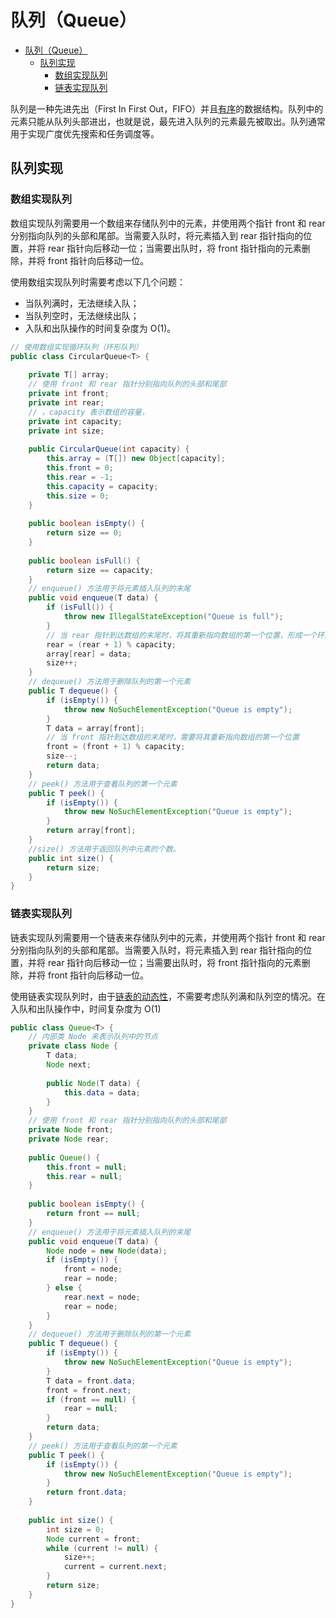 # 队列（Queue）

- [队列（Queue）](#队列queue)
  - [队列实现](#队列实现)
    - [数组实现队列](#数组实现队列)
    - [链表实现队列](#链表实现队列)

队列是一种先进先出（First In First Out，FIFO）并且[有序](./%E6%95%B0%E6%8D%AE%E7%BB%93%E6%9E%84.md#有序)的数据结构。队列中的元素只能从队列头部进出，也就是说，最先进入队列的元素最先被取出。队列通常用于实现广度优先搜索和任务调度等。

## 队列实现

### 数组实现队列

数组实现队列需要用一个数组来存储队列中的元素，并使用两个指针 front 和 rear 分别指向队列的头部和尾部。当需要入队时，将元素插入到 rear 指针指向的位置，并将 rear 指针向后移动一位；当需要出队时，将 front 指针指向的元素删除，并将 front 指针向后移动一位。

使用数组实现队列时需要考虑以下几个问题：

- 当队列满时，无法继续入队；
- 当队列空时，无法继续出队；
- 入队和出队操作的时间复杂度为 O(1)。

```java
// 使用数组实现循环队列（环形队列）
public class CircularQueue<T> {
    
    private T[] array;
    // 使用 front 和 rear 指针分别指向队列的头部和尾部
    private int front;
    private int rear;
    // ，capacity 表示数组的容量，
    private int capacity;
    private int size;
    
    public CircularQueue(int capacity) {
        this.array = (T[]) new Object[capacity];
        this.front = 0;
        this.rear = -1;
        this.capacity = capacity;
        this.size = 0;
    }
    
    public boolean isEmpty() {
        return size == 0;
    }
    
    public boolean isFull() {
        return size == capacity;
    }
    // enqueue() 方法用于将元素插入队列的末尾
    public void enqueue(T data) {
        if (isFull()) {
            throw new IllegalStateException("Queue is full");
        }
        // 当 rear 指针到达数组的末尾时，将其重新指向数组的第一个位置，形成一个环形结构
        rear = (rear + 1) % capacity;
        array[rear] = data;
        size++;
    }
    // dequeue() 方法用于删除队列的第一个元素
    public T dequeue() {
        if (isEmpty()) {
            throw new NoSuchElementException("Queue is empty");
        }
        T data = array[front];
        // 当 front 指针到达数组的末尾时，需要将其重新指向数组的第一个位置
        front = (front + 1) % capacity;
        size--;
        return data;
    }
    // peek() 方法用于查看队列的第一个元素
    public T peek() {
        if (isEmpty()) {
            throw new NoSuchElementException("Queue is empty");
        }
        return array[front];
    }
    //size() 方法用于返回队列中元素的个数。
    public int size() {
        return size;
    }
}

```

### 链表实现队列

链表实现队列需要用一个链表来存储队列中的元素，并使用两个指针 front 和 rear 分别指向队列的头部和尾部。当需要入队时，将元素插入到 rear 指针指向的位置，并将 rear 指针向后移动一位；当需要出队时，将 front 指针指向的元素删除，并将 front 指针向后移动一位。

使用链表实现队列时，由于[链表的动态性](./%E9%93%BE%E8%A1%A8.md#链表的动态性)，不需要考虑队列满和队列空的情况。在入队和出队操作中，时间复杂度为 O(1)

```java
public class Queue<T> {
    // 内部类 Node 来表示队列中的节点
    private class Node {
        T data;
        Node next;
        
        public Node(T data) {
            this.data = data;
        }
    }
    // 使用 front 和 rear 指针分别指向队列的头部和尾部
    private Node front;
    private Node rear;
    
    public Queue() {
        this.front = null;
        this.rear = null;
    }
    
    public boolean isEmpty() {
        return front == null;
    }
    // enqueue() 方法用于将元素插入队列的末尾
    public void enqueue(T data) {
        Node node = new Node(data);
        if (isEmpty()) {
            front = node;
            rear = node;
        } else {
            rear.next = node;
            rear = node;
        }
    }
    // dequeue() 方法用于删除队列的第一个元素
    public T dequeue() {
        if (isEmpty()) {
            throw new NoSuchElementException("Queue is empty");
        }
        T data = front.data;
        front = front.next;
        if (front == null) {
            rear = null;
        }
        return data;
    }
    // peek() 方法用于查看队列的第一个元素
    public T peek() {
        if (isEmpty()) {
            throw new NoSuchElementException("Queue is empty");
        }
        return front.data;
    }
    
    public int size() {
        int size = 0;
        Node current = front;
        while (current != null) {
            size++;
            current = current.next;
        }
        return size;
    }
}

```
